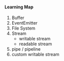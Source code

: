 #### Learning Map

1. Buffer
2. EventEmitter
3. File System
4. Stream
    - writable stream
    - readable stream
5. pipe / pipeline
6. custom writable stream
